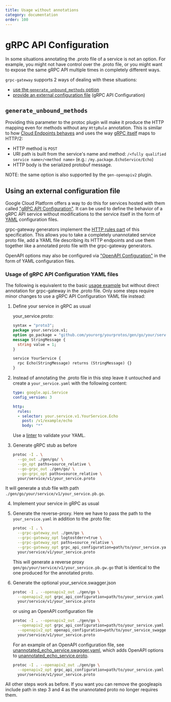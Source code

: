 ```yaml
---
title: Usage without annotations
category: documentation
order: 100
---
```


# gRPC API Configuration
In some situations annotating the .proto file of a service is not an option. For example, you might not have control over the .proto file, or you might want to expose the same gRPC API multiple times in completely different ways.

`grpc-gateway` supports 2 ways of dealing with these situations:

* [use the `generate_unbound_methods` option](#generate_unbound_methods)
* [provide an external configuration file](#using-an-external-configuration-file) (gRPC API Configuration)

## `generate_unbound_methods`

Providing this parameter to the protoc plugin will make it produce the HTTP mapping even for methods without any `HttpRule` annotation.
This is similar to how [Cloud Endpoints behaves](https://cloud.google.com/endpoints/docs/grpc/transcoding#where_to_configure_transcoding) and uses the way [gRPC itself](https://github.com/grpc/grpc/blob/master/doc/PROTOCOL-HTTP2.md) maps to HTTP/2:

* HTTP method is `POST`
* URI path is built from the service's name and method: `/<fully qualified service name>/<method name>` (e.g.: `/my.package.EchoService/Echo`)
* HTTP body is the serialized protobuf message.

NOTE: the same option is also supported by the `gen-openapiv2` plugin.

## Using an external configuration file
Google Cloud Platform offers a way to do this for services hosted with them called ["gRPC API Configuration"](https://cloud.google.com/endpoints/docs/grpc/grpc-service-config). It can be used to define the behavior of a gRPC API service without modifications to the service itself in the form of [YAML](https://en.wikipedia.org/wiki/YAML) configuration files.

grpc-gateway generators implement the [HTTP rules part](https://cloud.google.com/endpoints/docs/grpc-service-config/reference/rpc/google.api#httprule) of this specification. This allows you to take a completely unannotated service proto file, add a YAML file describing its HTTP endpoints and use them together like a annotated proto file with the grpc-gateway generators.

OpenAPI options may also be configured via ["OpenAPI Configuration"](https://github.com/grpc-ecosystem/grpc-gateway/tree/master/internal/descriptor/openapiconfig/openapiconfig.proto) in the form of YAML configuration files.

### Usage of gRPC API Configuration YAML files
The following is equivalent to the basic [usage example](usage.html) but without direct annotation for grpc-gateway in the .proto file. Only some steps require minor changes to use a gRPC API Configuration YAML file instead:

1. Define your service in gRPC as usual

    your_service.proto:
    ```protobuf
    syntax = "proto3";
    package your.service.v1;
    option go_package = "github.com/yourorg/yourprotos/gen/go/your/service/v1";
    message StringMessage {
      string value = 1;
    }

    service YourService {
      rpc Echo(StringMessage) returns (StringMessage) {}
    }
    ```

2. Instead of annotating the .proto file in this step leave it untouched
   and create a `your_service.yaml` with the following content:
    ```yaml
    type: google.api.Service
    config_version: 3

    http:
      rules:
      - selector: your.service.v1.YourService.Echo
        post: /v1/example/echo
        body: "*"
    ```
    Use a [linter](http://www.yamllint.com/) to validate your YAML.

3. Generate gRPC stub as before

    ```sh
    protoc -I . \
      --go_out ./gen/go/ \
      --go_opt paths=source_relative \
      --go-grpc_out ./gen/go/ \
      --go-grpc_opt paths=source_relative \
      your/service/v1/your_service.proto
    ```

  It will generate a stub file with path `./gen/go/your/service/v1/your_service.pb.go`.

4. Implement your service in gRPC as usual

5. Generate the reverse-proxy. Here we have to pass the path to
    the `your_service.yaml` in addition to the .proto file:

    ```sh
    protoc -I . \
      --grpc-gateway_out ./gen/go \
      --grpc-gateway_opt logtostderr=true \
      --grpc-gateway_opt paths=source_relative \
      --grpc-gateway_opt grpc_api_configuration=path/to/your_service.yaml \
      your/service/v1/your_service.proto
    ```

   This will generate a reverse proxy `gen/go/your/service/v1/your_service.pb.gw.go` that is identical to the one produced for the annotated proto.

6. Generate the optional your_service.swagger.json

    ```sh
    protoc -I . --openapiv2_out ./gen/go \
      --openapiv2_opt grpc_api_configuration=path/to/your_service.yaml \
      your/service/v1/your_service.proto
    ```

    or using an OpenAPI configuration file

    ```sh
    protoc -I . --openapiv2_out ./gen/go \
      --openapiv2_opt grpc_api_configuration=path/to/your_service.yaml \
      --openapiv2_opt openapi_configuration=path/to/your_service_swagger.yaml \
      your/service/v1/your_service.proto
    ```

    For an example of an OpenAPI configuration file, see [unannotated_echo_service.swagger.yaml](https://github.com/grpc-ecosystem/grpc-gateway/tree/master/examples/internal/proto/examplepb/unannotated_echo_service.swagger.yaml), which adds OpenAPI options to [unannotated_echo_service.proto](https://github.com/grpc-ecosystem/grpc-gateway/tree/master/examples/internal/proto/examplepb/unannotated_echo_service.proto).

    ```sh
    protoc -I . --openapiv2_out ./gen/go \
      --openapiv2_opt grpc_api_configuration=path/to/your_service.yaml \
      your/service/v1/your_service.proto
    ```
    
All other steps work as before. If you want you can remove the googleapis include path in step 3 and 4 as the unannotated proto no longer requires them.
